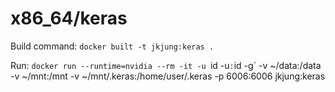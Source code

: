 # x86_64/keras

Build command: `docker built -t jkjung:keras .`

Run: `docker run --runtime=nvidia --rm -it -u `id -u`:`id -g` -v ~/data:/data -v ~/mnt:/mnt -v ~/mnt/.keras:/home/user/.keras -p 6006:6006 jkjung:keras
